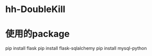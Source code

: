# hh-DoubleKill

# 使用的package
pip install flask
pip install flask-sqlalchemy
pip install mysql-python